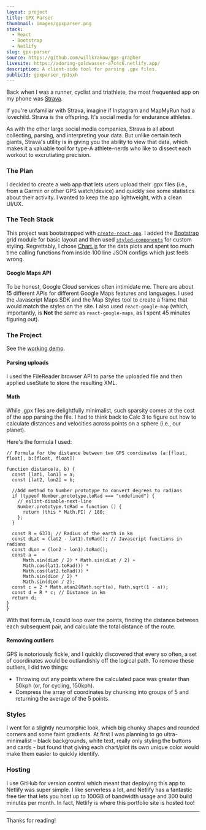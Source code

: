 ```yaml
---
layout: project
title: GPX Parser
thumbnail: images/gpxparser.png
stack:
  - React
  - Bootstrap
  - Netlify
slug: gpx-parser
source: https://github.com/willkrakow/gps-grapher
livesite: https://adoring-goldwasser-a7c4c6.netlify.app/
description: A client-side tool for parsing .gpx files.
publicId: gpxparser_rp1sxh
---
```

Back when I was a runner, cyclist and triathlete, the most frequented app on my phone was [Strava](https://strava.com/).

If you're unfamiliar with Strava, imagine if Instagram and MapMyRun had a lovechild. Strava is the offspring. It's social media for endurance athletes.

As with the other large social media companies, Strava is all about collecting, parsing, and interpreting your data. But unlike certain tech giants, Strava's utility is in giving you the ability to view that data, which makes it a valuable tool for type-A athlete-nerds who like to dissect each workout to excrutiating precision.

### The Plan
I decided to create a web app that lets users upload their .gpx files (i.e., from a Garmin or other GPS watch/device) and quickly see some statistics about their activity. I wanted to keep the app lightweight, with a clean UI/UX.

### The Tech Stack
This project was bootstrapped with [`create-react-app`](https://create-react-app.dev/). I added the [Bootstrap](https://getbootstrap.com/) grid module for basic layout and then used [`styled-components`](https://styled-components.com/) for custom styling. Regrettably, I chose [Chart.js](https://chartjs.org/) for the data plots and spent too much time calling functions from inside 100 line JSON configs which just feels wrong.

#### Google Maps API
To be honest, Google Cloud services often intimidate me. There are about 15 different APIs for different Google Maps features and languages. I used the Javascript Maps SDK and the Map Styles tool to create a frame that would match the styles on the site. I also used `react-google-map` (which, importantly, is **Not** the same as `react-google-maps`, as I spent 45 minutes figuring out).

### The Project
See the [working demo](https://adoring-goldwasser-a7c4c6.netlify.app/).

#### Parsing uploads
I used the FileReader browser API to parse the uploaded file and then applied useState to store the resulting XML.

#### Math
While .gpx files are delightfully minimalist, such sparsity comes at the cost of the app parsing the file. I had to think back to Calc 3 to figure out how to calculate distances and velocities across points on a sphere (i.e., our planet).

Here's the formula I used:

```
// Formula for the distance between two GPS coordinates (a:[float, float], b:[float, float])

function distance(a, b) {
  const [lat1, lon1] = a;
  const [lat2, lon2] = b;
 
  //Add method to Number prototype to convert degrees to radians
  if (typeof Number.prototype.toRad === "undefined") {
    // eslint-disable-next-line
    Number.prototype.toRad = function () {
      return (this * Math.PI) / 180;
    };
  }

  const R = 6371; // Radius of the earth in km
  const dLat = (lat2 - lat1).toRad(); // Javascript functions in radians
  const dLon = (lon2 - lon1).toRad();
  const a =
      Math.sin(dLat / 2) * Math.sin(dLat / 2) +
      Math.cos(lat1.toRad()) *
      Math.cos(lat2.toRad()) *
      Math.sin(dLon / 2) *
      Math.sin(dLon / 2);
  const c = 2 * Math.atan2(Math.sqrt(a), Math.sqrt(1 - a));
  const d = R * c; // Distance in km
  return d;
}
}
```

With that formula, I could loop over the points, finding the distance between each subsequent pair, and calculate the total distance of the route.

#### Removing outliers
GPS is notoriously fickle, and I quickly discovered that every so often, a set of coordinates would be outlandishly off the logical path. To remove these outliers, I did two things:

- Throwing out any points where the calculated pace was greater than 50kph (or, for cycling, 150kph).
- Compress the array of coordinates by chunking into groups of 5 and returning the average of the 5 points.

### Styles
I went for a slightly neumorphic look, which big chunky shapes and rounded corners and some faint gradients. At first I was planning to go ultra-minimalist – black backgrounds, white text, really only styling the buttons and cards - but found that giving each chart/plot its own unique color would make them easier to quickly identify.

### Hosting
I use GitHub for version control which meant that deploying this app to Netlify was super simple. I like serverless a lot, and Netlify has a fantastic free tier that lets you host up to 100GB of bandwidth usage and 300 build minutes per month. In fact, Netlify is where this portfolio site is hosted too!

***

Thanks for reading! 

